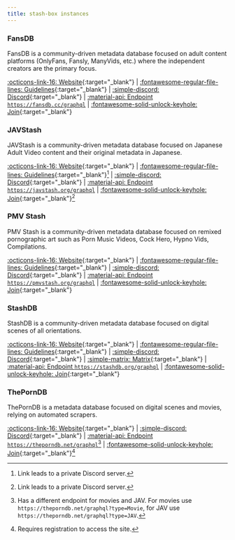 ```yaml
---
title: stash-box instances
---
```


### FansDB

FansDB is a community-driven metadata database focused on adult content platforms (OnlyFans, Fansly, ManyVids, etc.) where the independent creators are the primary focus.

[:octicons-link-16: Website](https://fansdb.cc){:target="_blank"} | [:fontawesome-regular-file-lines: Guidelines](https://docs.fansdb.cc){:target="_blank"} | [:simple-discord: Discord](https://discord.gg/dhJaFAgYAj){:target="_blank"} | [:material-api: Endpoint `https://fansdb.cc/graphql`]() | [:fontawesome-solid-unlock-keyhole: Join](https://docs.fansdb.cc/#accessing-fansdb){:target="_blank"}

### JAVStash

JAVStash is a community-driven metadata database focused on Japanese Adult Video content and their original metadata in Japanese.

[:octicons-link-16: Website](https://javstash.org){:target="_blank"} | [:fontawesome-regular-file-lines: Guidelines](https://discord.com/channels/1270524250213842975/1270531937785872504){:target="_blank"}[^1] | [:simple-discord: Discord](https://discord.gg/jq2anJbxDb){:target="_blank"} | [:material-api: Endpoint `https://javstash.org/graphql`]() | [:fontawesome-solid-unlock-keyhole: Join](https://discord.com/channels/1270524250213842975/1271147030496018472){:target="_blank"}[^2]

[^1]: Link leads to a private Discord server.
[^2]: Link leads to a private Discord server.

### PMV Stash

PMV Stash is a community-driven metadata database focused on remixed pornographic art such as Porn Music Videos, Cock Hero, Hypno Vids, Compilations.

[:octicons-link-16: Website](https://pmvstash.org){:target="_blank"} | [:fontawesome-regular-file-lines: Guidelines](https://blog.pmvstash.org/guidelines){:target="_blank"} | [:simple-discord: Discord](https://discord.gg/qGbs8kvpVk){:target="_blank"} | [:material-api: Endpoint `https://pmvstash.org/graphql`]() | [:fontawesome-solid-unlock-keyhole: Join](https://blog.pmvstash.org){:target="_blank"}

### StashDB

StashDB is a community-driven metadata database focused on digital scenes of all orientations.

[:octicons-link-16: Website](https://stashdb.org){:target="_blank"} | [:fontawesome-regular-file-lines: Guidelines](https://guidelines.stashdb.org){:target="_blank"} | [:simple-discord: Discord](https://discord.com/invite/2TsNFKt){:target="_blank"} | [:simple-matrix: Matrix](https://matrix.to/#/#stashapp:unredacted.org){:target="_blank"} | [:material-api: Endpoint `https://stashdb.org/graphql`]() | [:fontawesome-solid-unlock-keyhole: Join](https://guidelines.stashdb.org/docs/faq_getting-started/stashdb/accessing-stashdb){:target="_blank"}

### ThePornDB

ThePornDB is a metadata database focused on digital scenes and movies, relying on automated scrapers.

[:octicons-link-16: Website](https://theporndb.net){:target="_blank"} | [:simple-discord: Discord](https://discord.com/invite/XpSGpaB){:target="_blank"} | [:material-api: Endpoint `https://theporndb.net/graphql`]()[^3] | [:fontawesome-solid-unlock-keyhole: Join](https://theporndb.net/tools){:target="_blank"}[^4]

[^3]: Has a different endpoint for movies and JAV. For movies use `https://theporndb.net/graphql?type=Movie`, for JAV use `https://theporndb.net/graphql?type=JAV`.
[^4]: Requires registration to access the site.
